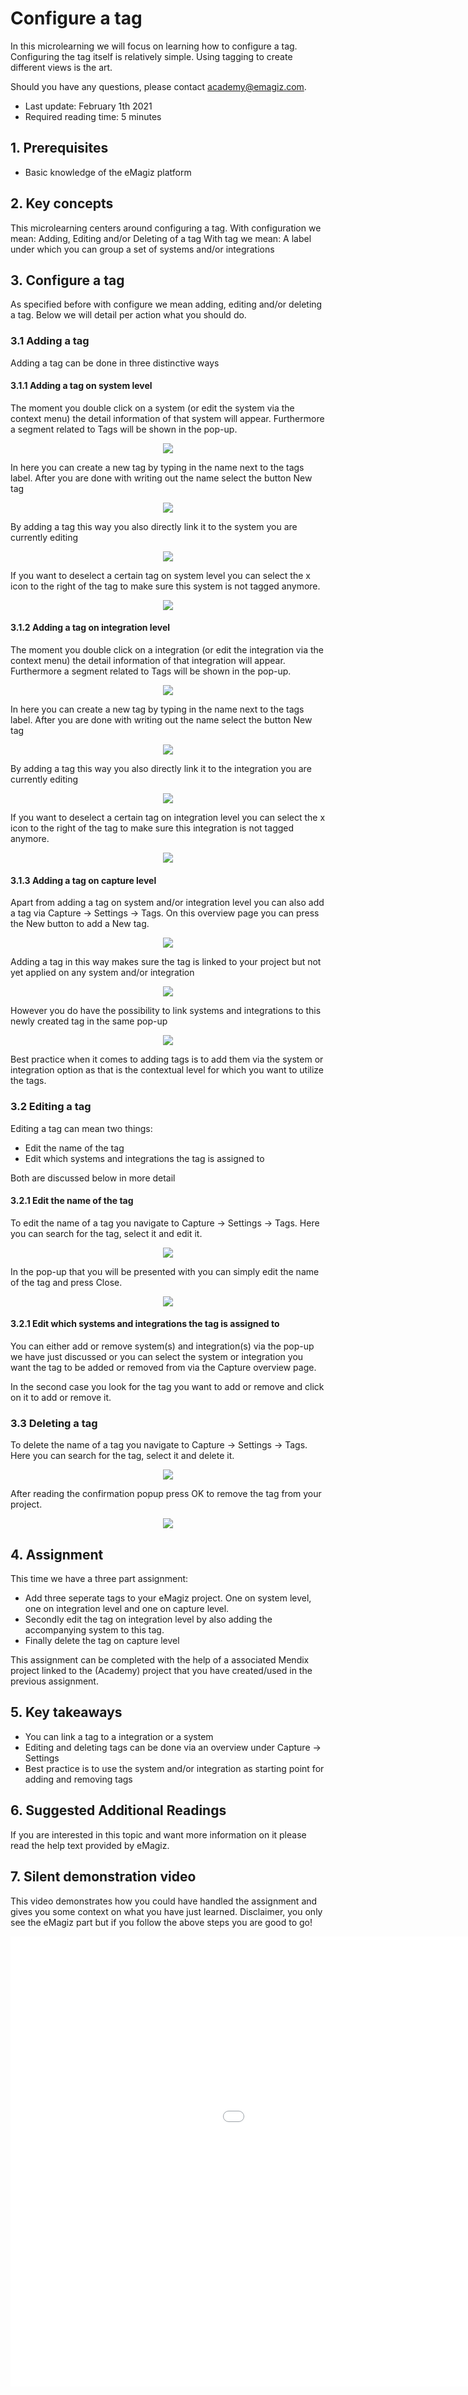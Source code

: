 # Configure a tag

In this microlearning we will focus on learning how to configure a tag. 
Configuring the tag itself is relatively simple. Using tagging to create different views is the art.

Should you have any questions, please contact academy@emagiz.com.

- Last update: February 1th 2021
- Required reading time: 5 minutes

## 1. Prerequisites
- Basic knowledge of the eMagiz platform

## 2. Key concepts
This microlearning centers around configuring a tag.
With configuration we mean: Adding, Editing and/or Deleting of a tag
With tag we mean: A label under which you can group a set of systems and/or integrations

## 3. Configure a tag

As specified before with configure we mean adding, editing and/or deleting a tag. Below we will detail per action what you should do.

### 3.1 Adding a tag

Adding a tag can be done in three distinctive ways

#### 3.1.1 Adding a tag on system level
The moment you double click on a system (or edit the system via the context menu)  the detail information of that system will appear. 
Furthermore a segment related to Tags will be shown in the pop-up.

<p align="center"><img src="../../img/microlearning/ml-configure-a-tag--edit-system-tag.png"></p>

In here you can create a new tag by typing in the name next to the tags label. After you are done with writing out the name select the button New tag

<p align="center"><img src="../../img/microlearning/ml-configure-a-tag--edit-system-tag-filled-in.png"></p>

By adding a tag this way you also directly link it to the system you are currently editing

<p align="center"><img src="../../img/microlearning/ml-configure-a-tag--edit-system-tag-result.png"></p>

If you want to deselect a certain tag on system level you can select the x icon to the right of the tag to make sure this system is not tagged anymore.

<p align="center"><img src="../../img/microlearning/ml-configure-a-tag--edit-system-tag-result-untagged.png"></p>

#### 3.1.2 Adding a tag on integration level
The moment you double click on a integration (or edit the integration via the context menu) the detail information of that integration will appear. 
Furthermore a segment related to Tags will be shown in the pop-up.

<p align="center"><img src="../../img/microlearning/ml-configure-a-tag--edit-integration-tag.png"></p>

In here you can create a new tag by typing in the name next to the tags label. After you are done with writing out the name select the button New tag

<p align="center"><img src="../../img/microlearning/ml-configure-a-tag--edit-integration-tag-filled-in.png"></p>

By adding a tag this way you also directly link it to the integration you are currently editing

<p align="center"><img src="../../img/microlearning/ml-configure-a-tag--edit-integration-tag-result.png"></p>

If you want to deselect a certain tag on integration level you can select the x icon to the right of the tag to make sure this integration is not tagged anymore.

<p align="center"><img src="../../img/microlearning/ml-configure-a-tag--edit-integration-tag-result-untagged.png"></p>

#### 3.1.3 Adding a tag on capture level
Apart from adding a tag on system and/or integration level you can also add a tag via Capture -> Settings -> Tags.
On this overview page you can press the New button to add a New tag. 

<p align="center"><img src="../../img/microlearning/ml-configure-a-tag--tag-overview-capture.png"></p>

Adding a tag in this way makes sure the tag is linked to your project but not yet applied on any system and/or integration

<p align="center"><img src="../../img/microlearning/ml-configure-a-tag--new-tag-capture.png"></p>

However you do have the possibility to link systems and integrations to this newly created tag in the same pop-up

<p align="center"><img src="../../img/microlearning/ml-configure-a-tag--link-system-integration-to-tag.png"></p>

Best practice when it comes to adding tags is to add them via the system or integration option as that is the contextual level for which you want to utilize the tags.


### 3.2 Editing a tag
Editing a tag can mean two things:

- Edit the name of the tag
- Edit which systems and integrations the tag is assigned to

Both are discussed below in more detail

#### 3.2.1 Edit the name of the tag
To edit the name of a tag you navigate to Capture -> Settings -> Tags. Here you can search for the tag, select it and edit it.

<p align="center"><img src="../../img/microlearning/ml-configure-a-tag--edit-tag-overview.png"></p>

In the pop-up that you will be presented with you can simply edit the name of the tag and press Close.

<p align="center"><img src="../../img/microlearning/ml-configure-a-tag--edit-tag-pop-up.png"></p>

#### 3.2.1 Edit which systems and integrations the tag is assigned to
You can either add or remove system(s) and integration(s) via the pop-up we have just discussed 
or you can select the system or integration you want the tag to be added or removed from via the Capture overview page.

In the second case you look for the tag you want to add or remove and click on it to add or remove it.

### 3.3 Deleting a tag
To delete the name of a tag you navigate to Capture -> Settings -> Tags. Here you can search for the tag, select it and delete it.

<p align="center"><img src="../../img/microlearning/ml-configure-a-tag--delete-tag-overview.png"></p>

After reading the confirmation popup press OK to remove the tag from your project.

<p align="center"><img src="../../img/microlearning/ml-configure-a-tag--delete-tag-overview-result.png"></p>


## 4. Assignment

This time we have a three part assignment:
- Add three seperate tags to your eMagiz project. One on system level, one on integration level and one on capture level.
- Secondly edit the tag on integration level by also adding the accompanying system to this tag.  
- Finally delete the tag on capture level

This assignment can be completed with the help of a associated Mendix project linked to the (Academy) project that you have created/used in the previous assignment.

## 5. Key takeaways

- You can link a tag to a integration or a system
- Editing and deleting tags can be done via an overview under Capture -> Settings
- Best practice is to use the system and/or integration as starting point for adding and removing tags

## 6. Suggested Additional Readings

If you are interested in this topic and want more information on it please read the help text provided by eMagiz.

## 7. Silent demonstration video

This video demonstrates how you could have handled the assignment and gives you some context on what you have just learned. Disclaimer, you only see the eMagiz part but if you follow the above steps you are good to go!

<iframe width="1280" height="720" src="../../vid/microlearning/microlearning-configure-a-tag.mp4" frameborder="0" allow="accelerometer; autoplay; clipboard-write; encrypted-media; gyroscope; picture-in-picture" allowfullscreen></iframe>
